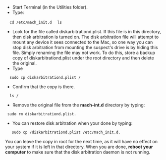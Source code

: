 - Start Terminal (in the Utilities folder).
- Type:

`  cd /etc/mach_init.d`
`  ls`

- Look for the file called diskarbitrationd.plist. If this file is in
  this directory, then disk arbitration is turned on. The disk
  arbitration file will attempt to mount any device it sees connected to
  the Mac, so one way you can stop disk arbitration from mounting the
  suspect's drive is by hiding this file. Simply renaming the file may
  not work. To do this, store a backup copy of diskarbitrationd.plist
  under the root directory and then delete the original.
- Type

`  sudo cp diskarbitrationd.plist /`

- Confirm that the copy is there.

`  ls /`

- Remove the original file from the **mach-int.d** directory by typing:

` sudo rm diskarbitrationd.plist.`

- You can restore disk arbitration when your done by typing:

`   sudo cp /diskarbitrationd.plist /etc/mach_init.d.`

You can leave the copy in root for the next time, as it will have no
effect on your system if it is left in that directory. When you are
done, **reboot your computer** to make sure that the disk arbitration
daemon is not running.